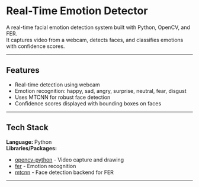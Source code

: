 # Real-Time Emotion Detector

A real-time facial emotion detection system built with Python, OpenCV, and FER.  
It captures video from a webcam, detects faces, and classifies emotions with confidence scores.

---

## Features
- Real-time detection using webcam
- Emotion recognition: happy, sad, angry, surprise, neutral, fear, disgust
- Uses MTCNN for robust face detection
- Confidence scores displayed with bounding boxes on faces

---

## Tech Stack
**Language:** Python  
**Libraries/Packages:**
- [opencv-python](https://pypi.org/project/opencv-python/) - Video capture and drawing
- [fer](https://github.com/justinshenk/fer) - Emotion recognition
- [mtcnn](https://pypi.org/project/mtcnn/) - Face detection backend for FER

---
